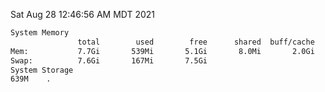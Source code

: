 Sat Aug 28 12:46:56 AM MDT 2021
```bash
System Memory
               total        used        free      shared  buff/cache   available
Mem:           7.7Gi       539Mi       5.1Gi       8.0Mi       2.0Gi       6.8Gi
Swap:          7.6Gi       167Mi       7.5Gi
System Storage
639M	.
```
```bash
